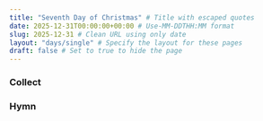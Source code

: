 ```yaml
---
title: "Seventh Day of Christmas" # Title with escaped quotes
date: 2025-12-31T00:00:00+00:00 # Use-MM-DDTHH:MM format
slug: 2025-12-31 # Clean URL using only date
layout: "days/single" # Specify the layout for these pages
draft: false # Set to true to hide the page
---
```


### Collect


### Hymn
